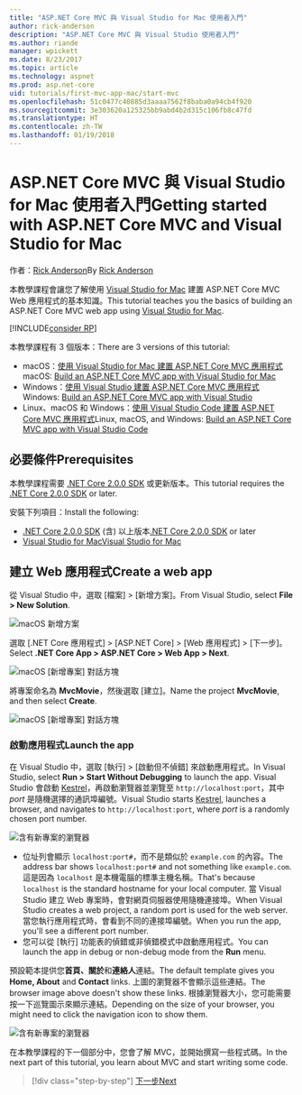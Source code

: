 ```yaml
---
title: "ASP.NET Core MVC 與 Visual Studio for Mac 使用者入門"
author: rick-anderson
description: "ASP.NET Core MVC 與 Visual Studio 使用者入門"
ms.author: riande
manager: wpickett
ms.date: 8/23/2017
ms.topic: article
ms.technology: aspnet
ms.prod: asp.net-core
uid: tutorials/first-mvc-app-mac/start-mvc
ms.openlocfilehash: 51c0477c40885d3aaaa7562f8baba0a94cb4f920
ms.sourcegitcommit: 3e303620a125325bb9abd4b2d315c106fb8c47fd
ms.translationtype: HT
ms.contentlocale: zh-TW
ms.lasthandoff: 01/19/2018
---
```

# <a name="getting-started-with-aspnet-core-mvc-and-visual-studio-for-mac"></a><span data-ttu-id="fd313-103">ASP.NET Core MVC 與 Visual Studio for Mac 使用者入門</span><span class="sxs-lookup"><span data-stu-id="fd313-103">Getting started with ASP.NET Core MVC and Visual Studio for Mac</span></span>

<span data-ttu-id="fd313-104">作者：[Rick Anderson](https://twitter.com/RickAndMSFT)</span><span class="sxs-lookup"><span data-stu-id="fd313-104">By [Rick Anderson](https://twitter.com/RickAndMSFT)</span></span>

<span data-ttu-id="fd313-105">本教學課程會讓您了解使用 [Visual Studio for Mac](https://www.visualstudio.com/vs/visual-studio-mac/) 建置 ASP.NET Core MVC Web 應用程式的基本知識。</span><span class="sxs-lookup"><span data-stu-id="fd313-105">This tutorial teaches you the basics of building an ASP.NET Core MVC web app using [Visual Studio for Mac](https://www.visualstudio.com/vs/visual-studio-mac/).</span></span> 

[!INCLUDE[consider RP](../../includes/razor.md)]

<span data-ttu-id="fd313-106">本教學課程有 3 個版本：</span><span class="sxs-lookup"><span data-stu-id="fd313-106">There are 3 versions of this tutorial:</span></span>

* <span data-ttu-id="fd313-107">macOS：[使用 Visual Studio for Mac 建置 ASP.NET Core MVC 應用程式](xref:tutorials/first-mvc-app-mac/start-mvc)</span><span class="sxs-lookup"><span data-stu-id="fd313-107">macOS: [Build an ASP.NET Core MVC app with Visual Studio for Mac](xref:tutorials/first-mvc-app-mac/start-mvc)</span></span>
* <span data-ttu-id="fd313-108">Windows：[使用 Visual Studio 建置 ASP.NET Core MVC 應用程式](xref:tutorials/first-mvc-app/start-mvc)</span><span class="sxs-lookup"><span data-stu-id="fd313-108">Windows: [Build an ASP.NET Core MVC app with Visual Studio](xref:tutorials/first-mvc-app/start-mvc)</span></span>
* <span data-ttu-id="fd313-109">Linux、macOS 和 Windows：[使用 Visual Studio Code 建置 ASP.NET Core MVC 應用程式](xref:tutorials/first-mvc-app-xplat/start-mvc)</span><span class="sxs-lookup"><span data-stu-id="fd313-109">Linux, macOS, and Windows: [Build an ASP.NET Core MVC app with Visual Studio Code](xref:tutorials/first-mvc-app-xplat/start-mvc)</span></span>

## <a name="prerequisites"></a><span data-ttu-id="fd313-110">必要條件</span><span class="sxs-lookup"><span data-stu-id="fd313-110">Prerequisites</span></span>

<span data-ttu-id="fd313-111">本教學課程需要 [.NET Core 2.0.0 SDK](https://www.microsoft.com/net/core) 或更新版本。</span><span class="sxs-lookup"><span data-stu-id="fd313-111">This tutorial requires the [.NET Core 2.0.0 SDK](https://www.microsoft.com/net/core) or later.</span></span>

<span data-ttu-id="fd313-112">安裝下列項目：</span><span class="sxs-lookup"><span data-stu-id="fd313-112">Install the following:</span></span>

- <span data-ttu-id="fd313-113">[.NET Core 2.0.0 SDK](https://www.microsoft.com/net/core) (含) 以上版本</span><span class="sxs-lookup"><span data-stu-id="fd313-113">[.NET Core 2.0.0 SDK](https://www.microsoft.com/net/core) or later</span></span>
- [<span data-ttu-id="fd313-114">Visual Studio for Mac</span><span class="sxs-lookup"><span data-stu-id="fd313-114">Visual Studio for Mac</span></span>](https://www.visualstudio.com/vs/visual-studio-mac/)

## <a name="create-a-web-app"></a><span data-ttu-id="fd313-115">建立 Web 應用程式</span><span class="sxs-lookup"><span data-stu-id="fd313-115">Create a web app</span></span>

<span data-ttu-id="fd313-116">從 Visual Studio 中，選取 [檔案] > [新增方案]。</span><span class="sxs-lookup"><span data-stu-id="fd313-116">From Visual Studio, select **File > New Solution**.</span></span>

![macOS 新增方案](../first-web-api-mac/_static/sln.png)

<span data-ttu-id="fd313-118">選取 [.NET Core 應用程式] > [ASP.NET Core] > [Web 應用程式] > [下一步]。</span><span class="sxs-lookup"><span data-stu-id="fd313-118">Select **.NET Core App >  ASP.NET Core > Web App > Next**.</span></span>

![macOS [新增專案] 對話方塊](start-mvc/1.png)

<span data-ttu-id="fd313-120">將專案命名為 **MvcMovie**，然後選取 [建立]。</span><span class="sxs-lookup"><span data-stu-id="fd313-120">Name the project **MvcMovie**, and then select **Create**.</span></span>

![macOS [新增專案] 對話方塊](start-mvc/2.png)

### <a name="launch-the-app"></a><span data-ttu-id="fd313-122">啟動應用程式</span><span class="sxs-lookup"><span data-stu-id="fd313-122">Launch the app</span></span>

<span data-ttu-id="fd313-123">在 Visual Studio 中，選取 [執行] > [啟動但不偵錯] 來啟動應用程式。</span><span class="sxs-lookup"><span data-stu-id="fd313-123">In Visual Studio, select **Run > Start Without Debugging** to launch the app.</span></span> <span data-ttu-id="fd313-124">Visual Studio 會啟動 [Kestrel](xref:fundamentals/servers/index#kestrel)，再啟動瀏覽器並瀏覽至 `http://localhost:port`，其中 *port* 是隨機選擇的通訊埠編號。</span><span class="sxs-lookup"><span data-stu-id="fd313-124">Visual Studio starts [Kestrel](xref:fundamentals/servers/index#kestrel), launches a browser, and navigates to `http://localhost:port`, where *port* is a randomly chosen port number.</span></span>

![含有新專案的瀏覽器](start-mvc/b1.png)

* <span data-ttu-id="fd313-126">位址列會顯示 `localhost:port#`，而不是類似於 `example.com` 的內容。</span><span class="sxs-lookup"><span data-stu-id="fd313-126">The address bar shows `localhost:port#` and not something like `example.com`.</span></span> <span data-ttu-id="fd313-127">這是因為 `localhost` 是本機電腦的標準主機名稱。</span><span class="sxs-lookup"><span data-stu-id="fd313-127">That's because `localhost` is the standard hostname for your local computer.</span></span> <span data-ttu-id="fd313-128">當 Visual Studio 建立 Web 專案時，會對網頁伺服器使用隨機連接埠。</span><span class="sxs-lookup"><span data-stu-id="fd313-128">When Visual Studio creates a web project, a random port is used for the web server.</span></span> <span data-ttu-id="fd313-129">當您執行應用程式時，會看到不同的連接埠編號。</span><span class="sxs-lookup"><span data-stu-id="fd313-129">When you run the app, you'll see a different port number.</span></span>
* <span data-ttu-id="fd313-130">您可以從 [執行] 功能表的偵錯或非偵錯模式中啟動應用程式。</span><span class="sxs-lookup"><span data-stu-id="fd313-130">You can launch the app in debug or non-debug mode from the **Run** menu.</span></span>

<span data-ttu-id="fd313-131">預設範本提供您**首頁、關於**和**連絡人**連結。</span><span class="sxs-lookup"><span data-stu-id="fd313-131">The default template gives you **Home, About** and **Contact** links.</span></span> <span data-ttu-id="fd313-132">上圖的瀏覽器不會顯示這些連結。</span><span class="sxs-lookup"><span data-stu-id="fd313-132">The browser image above doesn't show these links.</span></span> <span data-ttu-id="fd313-133">根據瀏覽器大小，您可能需要按一下巡覽圖示來顯示連結。</span><span class="sxs-lookup"><span data-stu-id="fd313-133">Depending on the size of your browser, you might need to click the navigation icon to show them.</span></span>

![含有新專案的瀏覽器](start-mvc/b2.png)

<span data-ttu-id="fd313-135">在本教學課程的下一個部分中，您會了解 MVC，並開始撰寫一些程式碼。</span><span class="sxs-lookup"><span data-stu-id="fd313-135">In the next part of this tutorial, you learn about MVC and start writing some code.</span></span>

>[!div class="step-by-step"]
[<span data-ttu-id="fd313-136">下一步</span><span class="sxs-lookup"><span data-stu-id="fd313-136">Next</span></span>](adding-controller.md)  
